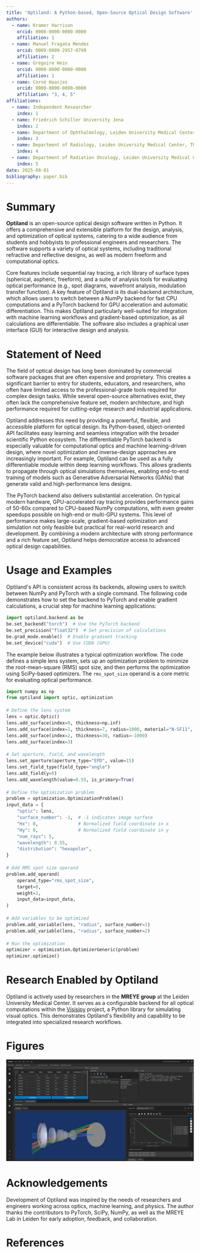 ```yaml
---
title: 'Optiland: A Python-based, Open-Source Optical Design Software'
authors:
  - name: Kramer Harrison
    orcid: 0000-0000-0000-0000
    affiliation: 1
  - name: Manuel Fragata Mendes
    orcid: 0009-0009-2957-0799
    affiliation: 2
  - name: Grégoire Hein
    orcid: 0000-0000-0000-0000
    affiliation: 1
  - name: Corné Haasjes
    orcid: 0000-0000-0000-0000
    affiliation: "3, 4, 5"
affiliations:
  - name: Independent Researcher
    index: 1
  - name: Friedrich Schiller University Jena
    index: 2
  - name: Department of Ophthalmology, Leiden University Medical Center, The Netherlands
    index: 3
  - name: Department of Radiology, Leiden University Medical Center, The Netherlands
    index: 4
  - name: Department of Radiation Oncology, Leiden University Medical Center, The Netherlands
    index: 5
date: 2025-08-01
bibliography: paper.bib
---
```


# Summary

**Optiland** is an open-source optical design software written in Python. It offers a comprehensive and extensible platform for the design, analysis, and optimization of optical systems, catering to a wide audience from students and hobbyists to professional engineers and researchers. The software supports a variety of optical systems, including traditional refractive and reflective designs, as well as modern freeform and computational optics.

Core features include sequential ray tracing, a rich library of surface types (spherical, aspheric, freeform), and a suite of analysis tools for evaluating optical performance (e.g., spot diagrams, wavefront analysis, modulation transfer function). A key feature of Optiland is its dual-backend architecture, which allows users to switch between a NumPy backend for fast CPU computations and a PyTorch backend for GPU acceleration and automatic differentiation. This makes Optiland particularly well-suited for integration with machine learning workflows and gradient-based optimization, as all calculations are differentiable. The software also includes a graphical user interface (GUI) for interactive design and analysis.

# Statement of Need

The field of optical design has long been dominated by commercial software packages that are often expensive and proprietary. This creates a significant barrier to entry for students, educators, and researchers, who often have limited access to the professional-grade tools required for complex design tasks. While several open-source alternatives exist, they often lack the comprehensive feature set, modern architecture, and high performance required for cutting-edge research and industrial applications.

Optiland addresses this need by providing a powerful, flexible, and accessible platform for optical design. Its Python-based, object-oriented API facilitates easy learning and seamless integration with the broader scientific Python ecosystem. The differentiable PyTorch backend is especially valuable for computational optics and machine learning-driven design, where novel optimization and inverse-design approaches are increasingly important. For example, Optiland can be used as a fully differentiable module within deep learning workflows. This allows gradients to propagate through optical simulations themselves, enabling end-to-end training of models such as Generative Adversarial Networks (GANs) that generate valid and high-performance lens designs.

The PyTorch backend also delivers substantial acceleration. On typical modern hardware, GPU-accelerated ray tracing provides performance gains of 50-60x compared to CPU-based NumPy computations, with even greater speedups possible on high-end or multi-GPU systems. This level of performance makes large-scale, gradient-based optimization and simulation not only feasible but practical for real-world research and development. By combining a modern architecture with strong performance and a rich feature set, Optiland helps democratize access to advanced optical design capabilities.

# Usage and Examples

Optiland's API is consistent across its backends, allowing users to switch between NumPy and PyTorch with a single command. The following code demonstrates how to set the backend to PyTorch and enable gradient calculations, a crucial step for machine learning applications:

```python
import optiland.backend as be
be.set_backend("torch")  # Use the PyTorch backend
be.set_precision("float32")  # Set precision of calculations
be.grad_mode.enable()  # Enable gradient tracking
be.set_device("cuda")  # Use CUDA (GPU)
```

The example below illustrates a typical optimization workflow. The code defines a simple lens system, sets up an optimization problem to minimize the root-mean-square (RMS) spot size, and then performs the optimization using SciPy-based optimizers. The `rms_spot_size` operand is a core metric for evaluating optical performance.

```python
import numpy as np
from optiland import optic, optimization

# Define the lens system
lens = optic.Optic()
lens.add_surface(index=0, thickness=np.inf)
lens.add_surface(index=1, thickness=7, radius=1000, material="N-SF11", is_stop=True)
lens.add_surface(index=2, thickness=30, radius=-1000)
lens.add_surface(index=3)

# Set aperture, field, and wavelength
lens.set_aperture(aperture_type="EPD", value=15)
lens.set_field_type(field_type="angle")
lens.add_field(y=0)
lens.add_wavelength(value=0.55, is_primary=True)

# Define the optimization problem
problem = optimization.OptimizationProblem()
input_data = {
    "optic": lens,
    "surface_number": -1,  # -1 indicates image surface
    "Hx": 0,               # Normalized field coordinate in x
    "Hy": 0,               # Normalized field coordinate in y
    "num_rays": 5,
    "wavelength": 0.55,
    "distribution": "hexapolar",
}

# Add RMS spot size operand
problem.add_operand(
    operand_type="rms_spot_size",
    target=0,
    weight=1,
    input_data=input_data,
)

# Add variables to be optimized
problem.add_variable(lens, "radius", surface_number=1)
problem.add_variable(lens, "radius", surface_number=2)

# Run the optimization
optimizer = optimization.OptimizerGeneric(problem)
optimizer.optimize()
```

# Research Enabled by Optiland

Optiland is actively used by researchers in the **MREYE group** at the Leiden University Medical Center. It serves as a configurable backend for all optical computations within the [Visisipy](https://github.com/MREYE-LUMC/visisipy) project, a Python library for simulating visual optics. This demonstrates Optiland's flexibility and capability to be integrated into specialized research workflows.

# Figures

![The Optiland GUI showing a reverse telephoto system..\label{fig:example}](../docs/images/gui.png)

# Acknowledgements

Development of Optiland was inspired by the needs of researchers and engineers working across optics, machine learning, and physics. The author thanks the contributors to PyTorch, SciPy, NumPy, as well as the MREYE Lab in Leiden for early adoption, feedback, and collaboration.

# References